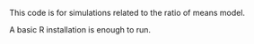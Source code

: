 This code is for simulations related to the ratio of means model.

A basic R installation is enough to run.
